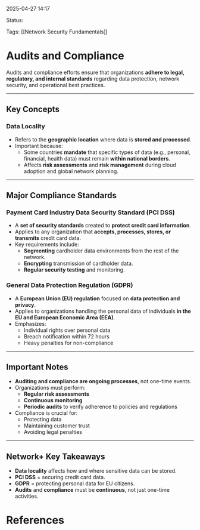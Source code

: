 2025-04-27 14:17

Status:

Tags: [[Network Security Fundamentals]]

# Audits and Compliance

Audits and compliance efforts ensure that organizations **adhere to legal, regulatory, and internal standards** regarding data protection, network security, and operational best practices.

---

## Key Concepts

### Data Locality
- Refers to the **geographic location** where data is **stored and processed**.
- Important because:
  - Some countries **mandate** that specific types of data (e.g., personal, financial, health data) must remain **within national borders**.
  - Affects **risk assessments** and **risk management** during cloud adoption and global network planning.

---

## Major Compliance Standards

### Payment Card Industry Data Security Standard (PCI DSS)
- A **set of security standards** created to **protect credit card information**.
- Applies to any organization that **accepts, processes, stores, or transmits** credit card data.
- Key requirements include:
  - **Segmenting** cardholder data environments from the rest of the network.
  - **Encrypting** transmission of cardholder data.
  - **Regular security testing** and monitoring.

### General Data Protection Regulation (GDPR)
- A **European Union (EU) regulation** focused on **data protection and privacy**.
- Applies to organizations handling the personal data of individuals **in the EU and European Economic Area (EEA)**.
- Emphasizes:
  - Individual rights over personal data
  - Breach notification within 72 hours
  - Heavy penalties for non-compliance

---

## Important Notes

- **Auditing and compliance are ongoing processes**, not one-time events.
- Organizations must perform:
  - **Regular risk assessments**
  - **Continuous monitoring**
  - **Periodic audits** to verify adherence to policies and regulations
- Compliance is crucial for:
  - Protecting data
  - Maintaining customer trust
  - Avoiding legal penalties

---

## Network+ Key Takeaways
- **Data locality** affects how and where sensitive data can be stored.
- **PCI DSS** = securing credit card data.
- **GDPR** = protecting personal data for EU citizens.
- **Audits** and **compliance** must be **continuous**, not just one-time activities.

# References
